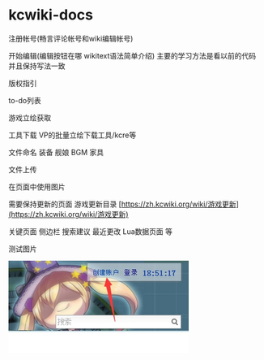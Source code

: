 # kcwiki-docs

注册帐号\(畅言评论帐号和wiki编辑帐号\)

开始编辑\(编辑按钮在哪 wikitext语法简单介绍\) 主要的学习方法是看以前的代码 并且保持写法一致

版权指引

to-do列表

游戏立绘获取

工具下载 VP的批量立绘下载工具/kcre等

文件命名 装备 舰娘 BGM 家具

文件上传

在页面中使用图片

需要保持更新的页面  游戏更新目录 [https://zh.kcwiki.org/wiki/游戏更新](https://zh.kcwiki.org/wiki/游戏更新)

关键页面 侧边栏 搜索建议 最近更改 Lua数据页面 等



测试图片

![](/assets/新手指导-创建账号1.jpg)

